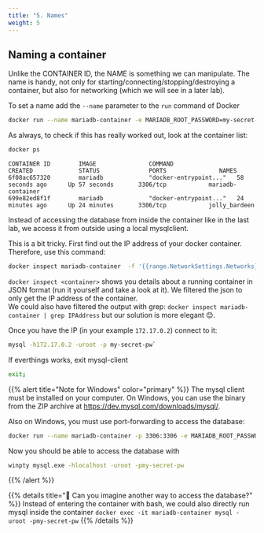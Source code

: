 ```yaml
---
title: "5. Names"
weight: 5
---
```


## Naming a container

Unlike the CONTAINER ID, the NAME is something we can manipulate. The name is handy, not only for starting/connecting/stopping/destroying a container, but also for networking (which we will see in a later lab).

To set a name add the `--name` parameter to the `run` command of Docker

```bash
docker run --name mariadb-container -e MARIADB_ROOT_PASSWORD=my-secret-pw -d mariadb
```

As always, to check if this has really worked out, look at the container list:

```bash
docker ps
```

```
CONTAINER ID        IMAGE               COMMAND                  CREATED             STATUS              PORTS               NAMES
6f08ac657320        mariadb             "docker-entrypoint..."   58 seconds ago      Up 57 seconds       3306/tcp            mariadb-container
699e82ed8f1f        mariadb             "docker-entrypoint..."   24 minutes ago      Up 24 minutes       3306/tcp            jolly_bardeen
```

Instead of accessing the database from inside the container like in the last lab, we access it from outside using a local mysqlclient.

This is a bit tricky. First find out the IP address of your docker container. Therefore, use this command:

```bash
docker inspect mariadb-container  -f '{{range.NetworkSettings.Networks}}{{.IPAddress}}{{end}}'
```

`docker inspect <container>` shows you details about a running container in JSON format (run it yourself and take a look at it). We filtered the json to only get the IP address of the container.  
We could also have filtered the output with grep: `docker inspect mariadb-container | grep IPAddress` but our solution is more elegant 😊.

Once you have the IP (in your example `172.17.0.2`) connect to it:

```bash
mysql -h172.17.0.2 -uroot -p my-secret-pw` 
```
If everthings works, exit mysql-client

```bash
exit;
```


{{% alert title="Note for Windows" color="primary" %}}
The mysql client must be installed on your computer. On Windows, you can use the binary from the ZIP archive at <https://dev.mysql.com/downloads/mysql/>.

Also on Windows, you must use port-forwarding to access the database:

```bash
docker run --name mariadb-container -p 3306:3306 -e MARIADB_ROOT_PASSWORD=my-secret-pw -d mariadb
```

Now you should be able to access the database with
```bash
winpty mysql.exe -hlocalhost -uroot -pmy-secret-pw
```

{{% /alert %}}

{{% details title="🤔 Can you imagine another way to access the database?" %}}
Instead of entering the container with bash, we could also directly run mysql inside the container
`docker exec -it mariadb-container mysql -uroot -pmy-secret-pw`
{{% /details %}}
